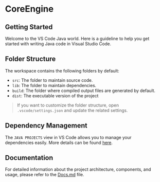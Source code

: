# CoreEngine

## Getting Started

Welcome to the VS Code Java world. Here is a guideline to help you get started with writing Java code in Visual Studio Code.

## Folder Structure

The workspace contains the following folders by default:

- `src`: The folder to maintain source code.
- `lib`: The folder to maintain dependencies.
- `build`: The folder where compiled output files are generated by default.
- `dist`: The executable version of the project

> If you want to customize the folder structure, open `.vscode/settings.json` and update the related settings.

## Dependency Management

The `JAVA PROJECTS` view in VS Code allows you to manage your dependencies easily. More details can be found [here](https://github.com/microsoft/vscode-java-dependency#manage-dependencies).

## Documentation

For detailed information about the project architecture, components, and usage, please refer to the [Docs.md](Overview.md) file.

